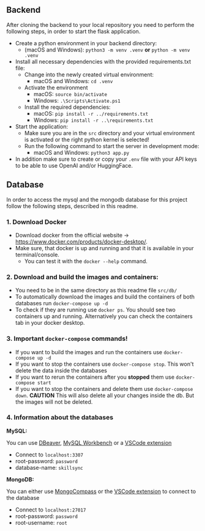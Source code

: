 ## Backend

After cloning the backend to your local repository you need to perform the following steps, in order to start the flask application.

- Create a python environment in your backend directory:
  - (macOS and Windows): `python3 -m venv .venv` **or** `python -m venv .venv`
- Install all necessary dependencies with the provided requirements.txt file:
  - Change into the newly created virtual environment:
    - macOS and Windows: `cd .venv`
  - Activate the environment
    - macOS: `source bin/activate` <br>
    - Windows: `.\Scripts\Activate.ps1`
  - Install the required dependencies:
    - macOS: `pip install -r ../requirements.txt` <br>
    - Windows: `pip install -r ..\requirements.txt`
- Start the application:
  - Make sure you are in the `src` directory and your virtual environment is activated or the right python kernel is selected!
  - Run the following command to start the server in development mode:
    - macOS and Windows: `python3 app.py`
- In addition make sure to create or copy your `.env` file with your API keys to be able to use OpenAI and/or HuggingFace.

## Database

In order to access the mysql and the mongodb database for this project follow the following steps, described in this readme.

### 1. Download Docker

- Download docker from the official website -> https://www.docker.com/products/docker-desktop/.
- Make sure, that docker is up and running and that it is available in your terminal/console.
  - You can test it with the `docker --help` command.

### 2. Download and build the images and containers:

- You need to be in the same directory as this readme file `src/db/`
- To automatically download the images and build the containers of both databases run `docker-compose up -d`
- To check if they are running use `docker ps`. You should see two containers up and running. Alternatively you can check the containers tab in your docker desktop.

### 3. Important `docker-compose` commands!

- If you want to build the images and run the containers use `docker-compose up -d`
- If you want to stop the containers use `docker-compose stop`. This won't delete the data inside the databases
- If you want to rerun the containers after you **stopped** them use `docker-compose start`
- If you want to stop the containers and delete them use `docker-compose down`. **CAUTION** This will also delete all your changes inside the db. But the images will not be deleted.

### 4. Information about the databases

**MySQL:**

You can use [DBeaver](https://dbeaver.io/), [MySQL Workbench](https://www.mysql.com/products/workbench/) or a [VSCode extension](https://marketplace.visualstudio.com/items?itemName=cweijan.vscode-mysql-client2)

- Connect to `localhost:3307`
- root-password: `password`
- database-name: `skillsync`

**MongoDB:**

You can either use [MongoCompass](https://www.mongodb.com/products/tools/compass) or the [VSCode extension](https://code.visualstudio.com/docs/azure/mongodb) to connect to the database

- Connect to `localhost:27017`
- root-password: `password`
- root-username: `root`
